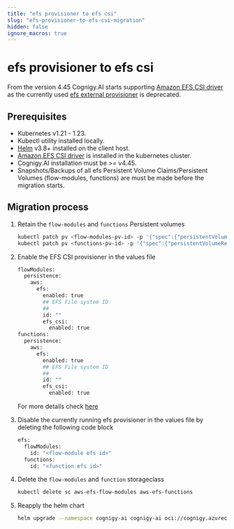 ```yaml
---
title: "efs provisioner to efs csi"
slug: "efs-provisioner-to-efs-csi-migration"
hidden: false
ignore_macros: true
---
```

# efs provisioner to efs csi

From the version 4.45 Cognigy.AI starts supporting [Amazon EFS CSI driver](https://docs.aws.amazon.com/eks/latest/userguide/efs-csi.html) as the currently used [efs external provisioner](https://github.com/kubernetes-retired/external-storage) is deprecated.

## Prerequisites

- Kubernetes v1.21 - 1.23.
- Kubectl utility installed locally.
- [Helm](https://helm.sh/) v3.8+ installed on the client host.
- [Amazon EFS CSI driver](https://docs.aws.amazon.com/eks/latest/userguide/efs-csi.html) is installed in the kubernetes cluster.
- Cognigy.AI installation must be >= v4.45.
- Snapshots/Backups of all efs Persistent Volume Claims/Persistent Volumes (flow-modules, functions) are must be made before the migration starts.

## Migration process

1. Retain the `flow-modules` and `functions` Persistent volumes

    ```bash
    kubectl patch pv <flow-modules-pv-id> -p '{"spec":{"persistentVolumeReclaimPolicy":"Retain"}}'
    kubectl patch pv <functions-pv-id> -p '{"spec":{"persistentVolumeReclaimPolicy":"Retain"}}'
    ```

2. Enable the EFS CSI provisioner in the values file

    ```bash
    flowModules:
      persistence:
        aws:
          efs:
            enabled: true
            ## EFS File system ID
            ##
            id: ""
            efs_csi:
              enabled: true
    functions:
      persistence:
        aws:
          efs:
            enabled: true
            ## EFS File system ID
            ##
            id: ""
            efs_csi:
              enabled: true
    ```
    For more details check [here](https://github.com/Cognigy/cognigy-ai-helm-chart/blob/main/values.yaml)

3. Disable the currently running efs provisioner in the values file by deleting the following code block

    ```bash
    efs:
      flowModules:
        id: "<flow-module efs id>"
      functions:
        id: "<function efs id>"
    ```
4. Delete the `flow-modules` and `function` storageclass

    ```bash
    kubectl delete sc aws-efs-flow-modules aws-efs-functions
    ```
5. Reapply the helm chart

    ```bash
    helm upgrade --namespace cognigy-ai cognigy-ai oci://cognigy.azurecr.io/helm/cognigy.ai --version HELM_CHART_VERSION --values YOUR_VALUES_FILE.yaml --create-namespace
    ```
